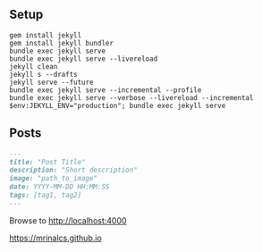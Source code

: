 ## Setup

```
gem install jekyll
gem install jekyll bundler
bundle exec jekyll serve
bundle exec jekyll serve --livereload
jekyll clean
jekyll s --drafts
jekyll serve --future
bundle exec jekyll serve --incremental --profile
bundle exec jekyll serve --verbose --livereload --incremental
$env:JEKYLL_ENV="production"; bundle exec jekyll serve
```

## Posts

```md
---
title: "Post Title"
description: "Short description"
image: "path_to_image"
date: YYYY-MM-DD HH:MM:SS
tags: [tag1, tag2]
---
```

Browse to <http://localhost:4000>

https://mrinalcs.github.io